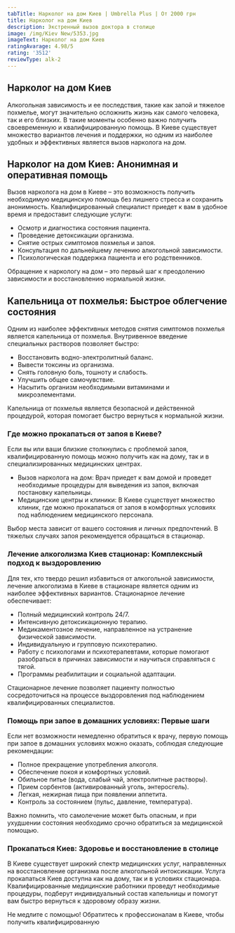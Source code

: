 ```yaml
---
tabTitle: Нарколог на дом Киев | Umbrella Plus | От 2000 грн
title: Нарколог на дом Киев
description: Экстренный вызов доктора в столице
image: /img/Kiev New/5353.jpg
imageText: Нарколог на дом Киев
ratingAvarage: 4.98/5
rating: '3512'
reviewType: alk-2
---
```


## Нарколог на дом Киев

Алкогольная зависимость и ее последствия, такие как запой и тяжелое похмелье, могут значительно осложнить жизнь как самого человека, так и его близких. В такие моменты особенно важно получить своевременную и квалифицированную помощь. В Киеве существует множество вариантов лечения и поддержки, но одним из наиболее удобных и эффективных является вызов нарколога на дом.

## Нарколог на дом Киев: Анонимная и оперативная помощь

Вызов нарколога на дом в Киеве – это возможность получить необходимую медицинскую помощь без лишнего стресса и сохранить анонимность. Квалифицированный специалист приедет к вам в удобное время и предоставит следующие услуги:

* Осмотр и диагностика состояния пациента.
* Проведение детоксикации организма.
* Снятие острых симптомов похмелья и запоя.
* Консультация по дальнейшему лечению алкогольной зависимости.
* Психологическая поддержка пациента и его родственников.

Обращение к наркологу на дом – это первый шаг к преодолению зависимости и восстановлению нормальной жизни.

## Капельница от похмелья: Быстрое облегчение состояния

Одним из наиболее эффективных методов снятия симптомов похмелья является капельница от похмелья. Внутривенное введение специальных растворов позволяет быстро:

* Восстановить водно-электролитный баланс.
* Вывести токсины из организма.
* Снять головную боль, тошноту и слабость.
* Улучшить общее самочувствие.
* Насытить организм необходимыми витаминами и микроэлементами.

Капельница от похмелья является безопасной и действенной процедурой, которая помогает быстро вернуться к нормальной жизни.

### Где можно прокапаться от запоя в Киеве?

Если вы или ваши близкие столкнулись с проблемой запоя, квалифицированную помощь можно получить как на дому, так и в специализированных медицинских центрах.

* Вызов нарколога на дом: Врач приедет к вам домой и проведет необходимые процедуры для выведения из запоя, включая постановку капельницы.
* Медицинские центры и клиники: В Киеве существует множество клиник, где можно прокапаться от запоя в комфортных условиях под наблюдением медицинского персонала.

Выбор места зависит от вашего состояния и личных предпочтений. В тяжелых случаях запоя рекомендуется обращаться в стационар.

### Лечение алкоголизма Киев стационар: Комплексный подход к выздоровлению

Для тех, кто твердо решил избавиться от алкогольной зависимости, лечение алкоголизма в Киеве в стационаре является одним из наиболее эффективных вариантов. Стационарное лечение обеспечивает:

* Полный медицинский контроль 24/7.
* Интенсивную детоксикационную терапию.
* Медикаментозное лечение, направленное на устранение физической зависимости.
* Индивидуальную и групповую психотерапию.
* Работу с психологами и психотерапевтами, которые помогают разобраться в причинах зависимости и научиться справляться с тягой.
* Программы реабилитации и социальной адаптации.

Стационарное лечение позволяет пациенту полностью сосредоточиться на процессе выздоровления под наблюдением квалифицированных специалистов.

### Помощь при запое в домашних условиях: Первые шаги

Если нет возможности немедленно обратиться к врачу, первую помощь при запое в домашних условиях можно оказать, соблюдая следующие рекомендации:

* Полное прекращение употребления алкоголя.
* Обеспечение покоя и комфортных условий.
* Обильное питье (вода, слабый чай, электролитные растворы).
* Прием сорбентов (активированный уголь, энтеросгель).
* Легкая, нежирная пища при появлении аппетита.
* Контроль за состоянием (пульс, давление, температура).

Важно помнить, что самолечение может быть опасным, и при ухудшении состояния необходимо срочно обратиться за медицинской помощью.

### Прокапаться Киев: Здоровье и восстановление в столице

В Киеве существует широкий спектр медицинских услуг, направленных на восстановление организма после алкогольной интоксикации. Услуга прокапаться Киев доступна как на дому, так и в условиях стационара. Квалифицированные медицинские работники проведут необходимые процедуры, подберут индивидуальный состав капельницы и помогут вам быстро вернуться к здоровому образу жизни.

Не медлите с помощью! Обратитесь к профессионалам в Киеве, чтобы получить квалифицированную
